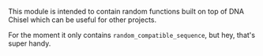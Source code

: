 This module is intended to contain random functions built on top of DNA Chisel
which can be useful for other projects.

For the moment it only contains ``random_compatible_sequence``, but hey,
that's super handy.
